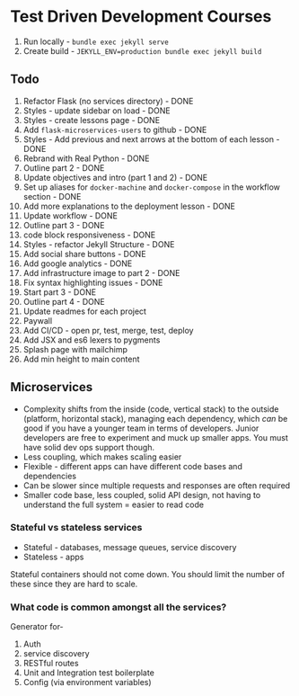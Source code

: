# Test Driven Development Courses

1. Run locally - `bundle exec jekyll serve`
1. Create build - `JEKYLL_ENV=production bundle exec jekyll build`

## Todo

1. Refactor Flask (no services directory) - DONE
1. Styles - update sidebar on load - DONE
1. Styles - create lessons page - DONE
1. Add `flask-microservices-users` to github - DONE
1. Styles - Add previous and next arrows at the bottom of each lesson - DONE
1. Rebrand with Real Python - DONE
1. Outline part 2 - DONE
1. Update objectives and intro (part 1 and 2) - DONE
1. Set up aliases for `docker-machine` and `docker-compose` in the workflow section - DONE
1. Add more explanations to the deployment lesson - DONE
1. Update workflow - DONE
1. Outline part 3 - DONE
1. code block responsiveness - DONE
1. Styles - refactor Jekyll Structure - DONE
1. Add social share buttons - DONE
1. Add google analytics - DONE
1. Add infrastructure image to part 2 - DONE
1. Fix syntax highlighting issues - DONE
1. Start part 3 - DONE
1. Outline part 4 - DONE
1. Update readmes for each project
1. Paywall
1. Add CI/CD - open pr, test, merge, test, deploy
1. Add JSX and es6 lexers to pygments
1. Splash page with mailchimp
1. Add min height to main content

## Microservices

- Complexity shifts from the inside (code, vertical stack) to the outside (platform, horizontal stack), managing each dependency, which *can* be good if you have a younger team in terms of developers. Junior developers are free to experiment and muck up smaller apps. You must have solid dev ops support though.
- Less coupling, which makes scaling easier
- Flexible - different apps can have different code bases and dependencies
- Can be slower since multiple requests and responses are often required
- Smaller code base, less coupled, solid API design, not having to understand the full system = easier to read code

### Stateful vs stateless services

- Stateful - databases, message queues, service discovery
- Stateless - apps

Stateful containers should not come down. You should limit the number of these since they are hard to scale.

### What code is common amongst all the services?

Generator for-

1. Auth
1. service discovery
1. RESTful routes
1. Unit and Integration test boilerplate
1. Config (via environment variables)
